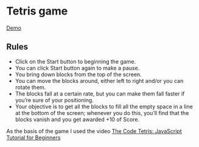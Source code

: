 # Tetris game

[Demo](https://tetianadiachenko.github.io/tetris_game/)

## Rules

* Click on the Start button to beginning the game.
* You can click Start button again to make a pause.
* You bring down blocks from the top of the screen. 
* You can move the blocks around, either left to right and/or you can rotate them.
* The blocks fall at a certain rate, but you can make them fall faster if you’re sure of your positioning.
* Your objective is to get all the blocks to fill all the empty space in a line at the bottom of the screen; whenever you do this, you’ll find that the blocks vanish and you get awarded +10 of Score.

As the basis of the game I used the video [The Code Tetris: JavaScript Tutorial for Beginners](https://www.youtube.com/watch?v=rAUn1Lom6dw&list=PPSV)